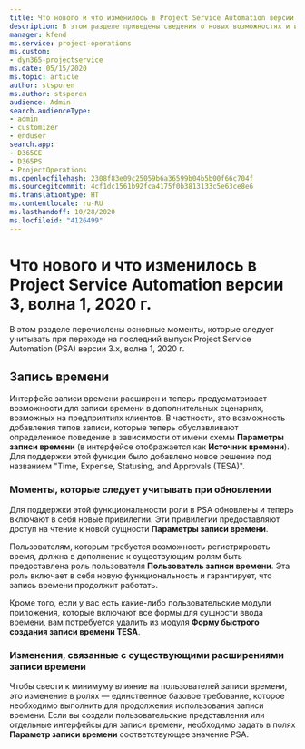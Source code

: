 ```yaml
---
title: Что нового и что изменилось в Project Service Automation версии 3.x, волна 1, 2020 г.
description: В этом разделе приведены сведения о новых возможностях и изменениях в Project Service Automation версии 3, волна 1, 2020 г.
manager: kfend
ms.service: project-operations
ms.custom:
- dyn365-projectservice
ms.date: 05/15/2020
ms.topic: article
author: stsporen
ms.author: stsporen
audience: Admin
search.audienceType:
- admin
- customizer
- enduser
search.app:
- D365CE
- D365PS
- ProjectOperations
ms.openlocfilehash: 2308f83e09c25059b6a36599b04b5b00f66c704f
ms.sourcegitcommit: 4cf1dc1561b92fca4175f0b3813133c5e63ce8e6
ms.translationtype: HT
ms.contentlocale: ru-RU
ms.lasthandoff: 10/28/2020
ms.locfileid: "4126499"
---
```

# <a name="whats-new-or-changed-in-project-service-automation-version-3-wave-1-2020"></a>Что нового и что изменилось в Project Service Automation версии 3, волна 1, 2020 г.
В этом разделе перечислены основные моменты, которые следует учитывать при переходе на последний выпуск Project Service Automation (PSA) версии 3.x, волна 1, 2020 г.

## <a name="time-entry"></a>Запись времени
Интерфейс записи времени расширен и теперь предусматривает возможности для записи времени в дополнительных сценариях, возможных на предприятиях клиентов. В частности, это возможность добавления типов записи, которые теперь обуславливают определенное поведение в зависимости от имени схемы **Параметры записи времени** (в интерфейсе отображается как **Источник времени**). Для поддержки этой функции было добавлено новое решение под названием "Time, Expense, Statusing, and Approvals (TESA)".

### <a name="upgrade-consideration"></a>Моменты, которые следует учитывать при обновлении
Для поддержки этой функциональности роли в PSA обновлены и теперь включают в себя новые привилегии. Эти привилегии предоставляют доступ на чтение к новой сущности **Параметры записи времени**.

Пользователям, которым требуется возможность регистрировать время, должна в дополнение к существующим ролям быть предоставлена роль пользователя **Пользователь записи времени**. Эта роль включает в себя новую функциональность и гарантирует, что запись времени продолжит работать.

Кроме того, если у вас есть какие-либо пользовательские модули приложения, которые включают все формы для сущности ввода времени, вам потребуется удалить из модуля **Форму быстрого создания записи времени TESA**.

### <a name="currently-extended-time-entry-changes"></a>Изменения, связанные с существующими расширениями записи времени
Чтобы свести к минимуму влияние на пользователей записи времени, это изменение в ролях — единственное базовое требование, которое необходимо выполнить для продолжения использования записи времени. Если вы создали пользовательские представления или отдельные интерфейсы для записи времени, необходимо задать в полях **Параметр записи времени** соответствующее значение PSA.
